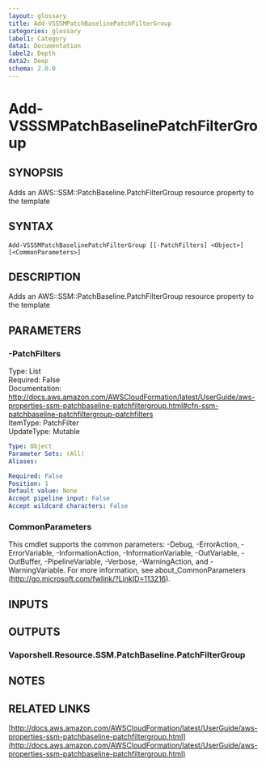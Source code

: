 ```yaml
---
layout: glossary
title: Add-VSSSMPatchBaselinePatchFilterGroup
categories: glossary
label1: Category
data1: Documentation
label2: Depth
data2: Deep
schema: 2.0.0
---
```


# Add-VSSSMPatchBaselinePatchFilterGroup

## SYNOPSIS
Adds an AWS::SSM::PatchBaseline.PatchFilterGroup resource property to the template

## SYNTAX

```
Add-VSSSMPatchBaselinePatchFilterGroup [[-PatchFilters] <Object>] [<CommonParameters>]
```

## DESCRIPTION
Adds an AWS::SSM::PatchBaseline.PatchFilterGroup resource property to the template

## PARAMETERS

### -PatchFilters
Type: List    
Required: False    
Documentation: http://docs.aws.amazon.com/AWSCloudFormation/latest/UserGuide/aws-properties-ssm-patchbaseline-patchfiltergroup.html#cfn-ssm-patchbaseline-patchfiltergroup-patchfilters    
ItemType: PatchFilter    
UpdateType: Mutable

```yaml
Type: Object
Parameter Sets: (All)
Aliases:

Required: False
Position: 1
Default value: None
Accept pipeline input: False
Accept wildcard characters: False
```

### CommonParameters
This cmdlet supports the common parameters: -Debug, -ErrorAction, -ErrorVariable, -InformationAction, -InformationVariable, -OutVariable, -OutBuffer, -PipelineVariable, -Verbose, -WarningAction, and -WarningVariable.
For more information, see about_CommonParameters (http://go.microsoft.com/fwlink/?LinkID=113216).

## INPUTS

## OUTPUTS

### Vaporshell.Resource.SSM.PatchBaseline.PatchFilterGroup

## NOTES

## RELATED LINKS

[http://docs.aws.amazon.com/AWSCloudFormation/latest/UserGuide/aws-properties-ssm-patchbaseline-patchfiltergroup.html](http://docs.aws.amazon.com/AWSCloudFormation/latest/UserGuide/aws-properties-ssm-patchbaseline-patchfiltergroup.html)


